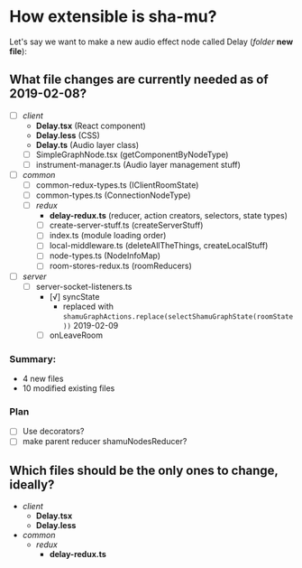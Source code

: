 How extensible is sha-mu?
=========================

Let's say we want to make a new audio effect node called Delay (*folder* **new file**):

## What file changes are currently needed as of 2019-02-08?
- [ ] *client*
	- **Delay.tsx** (React component)
	- **Delay.less** (CSS)
	- **Delay.ts** (Audio layer class)
	- [ ] SimpleGraphNode.tsx (getComponentByNodeType)
	- [ ] instrument-manager.ts (Audio layer management stuff)
- [ ] *common*
	- [ ] common-redux-types.ts (IClientRoomState)
	- [ ] common-types.ts (ConnectionNodeType)
	- [ ] *redux*
		- **delay-redux.ts** (reducer, action creators, selectors, state types)
		- [ ] create-server-stuff.ts (createServerStuff)
		- [ ] index.ts (module loading order)
		- [ ] local-middleware.ts (deleteAllTheThings, createLocalStuff)
		- [ ] node-types.ts (NodeInfoMap)
		- [ ] room-stores-redux.ts (roomReducers)
- [ ] *server*
	- [ ] server-socket-listeners.ts
		- [√] syncState
			- replaced with `shamuGraphActions.replace(selectShamuGraphState(roomState))` 2019-02-09
		- [ ] onLeaveRoom

### Summary:
- 4 new files
- 10 modified existing files

### Plan
- [ ] Use decorators?
- [ ] make parent reducer shamuNodesReducer?

## Which files should be the only ones to change, ideally?
- *client*
	- **Delay.tsx**
	- **Delay.less**
- *common*
	- *redux*
		- **delay-redux.ts**
